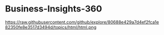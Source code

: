 # Business-Insights-360
https://raw.githubusercontent.com/github/explore/80688e429a7d4ef2fca1e82350fe8e3517d3494d/topics/html/html.png

